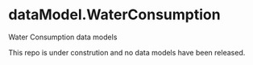 # dataModel.WaterConsumption
Water Consumption data models 

This repo is under constrution and no data models have been released.
